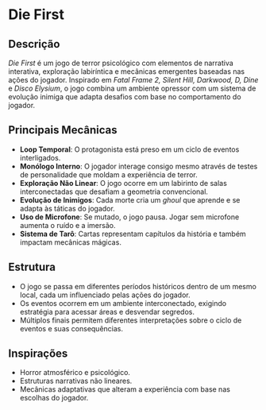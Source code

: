 # Die First

## Descrição
*Die First* é um jogo de terror psicológico com elementos de narrativa interativa, exploração labiríntica e mecânicas emergentes baseadas nas ações do jogador. Inspirado em *Fatal Frame 2, Silent Hill, Darkwood, D, Dine* e *Disco Elysium*, o jogo combina um ambiente opressor com um sistema de evolução inimiga que adapta desafios com base no comportamento do jogador.

## Principais Mecânicas
- **Loop Temporal**: O protagonista está preso em um ciclo de eventos interligados.
- **Monólogo Interno**: O jogador interage consigo mesmo através de testes de personalidade que moldam a experiência de terror.
- **Exploração Não Linear**: O jogo ocorre em um labirinto de salas interconectadas que desafiam a geometria convencional.
- **Evolução de Inimigos**: Cada morte cria um *ghoul* que aprende e se adapta às táticas do jogador.
- **Uso de Microfone**: Se mutado, o jogo pausa. Jogar sem microfone aumenta o ruído e a imersão.
- **Sistema de Tarô**: Cartas representam capítulos da história e também impactam mecânicas mágicas.

## Estrutura
- O jogo se passa em diferentes períodos históricos dentro de um mesmo local, cada um influenciado pelas ações do jogador.
- Os eventos ocorrem em um ambiente interconectado, exigindo estratégia para acessar áreas e desvendar segredos.
- Múltiplos finais permitem diferentes interpretações sobre o ciclo de eventos e suas consequências.

## Inspirações
- Horror atmosférico e psicológico.
- Estruturas narrativas não lineares.
- Mecânicas adaptativas que alteram a experiência com base nas escolhas do jogador.
